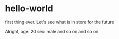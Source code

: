 # hello-world
first thing ever. Let's see what is in store for the future

Alright, 
age: 20
sex: male
and so on and so on
